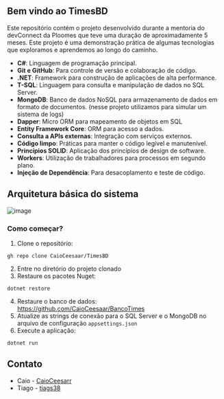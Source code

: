 ## Bem vindo ao TimesBD

Este repositório contém o projeto desenvolvido durante a mentoria do devConnect da Ploomes que teve uma duração de aproximadamente 5 meses. Este projeto é uma demonstração prática de algumas tecnologias que exploramos e aprendemos ao longo do caminho. 

- **C#**: Linguagem de programação principal. 
- **Git e GitHub**: Para controle de versão e colaboração de código. 
- **.NET**: Framework para construção de aplicações de alta performance.
- **T-SQL**: Linguagem para consulta e manipulação de dados no SQL Server. 
- **MongoDB**: Banco de dados NoSQL para armazenamento de dados em formato de documentos. (nesse projeto utilizamos para simular um sistema de logs)
- **Dapper**: Micro ORM para mapeamento de objetos em SQL
- **Entity Framework Core**: ORM para acesso a dados.
- **Consulta a APIs externas**: Integração com serviços externos. 
- **Código limpo**: Práticas para manter o código legível e manutenível. 
- **Princípios SOLID**: Aplicação dos princípios de design de software.
- **Workers**: Utilização de trabalhadores para processos em segundo plano. 
- **Injeção de Dependência**: Para desacoplamento e teste de código.

## Arquitetura básica do sistema

![image](https://github.com/CaioCeesaar/TimesBD/assets/83191307/ceb042a4-44a0-496a-b524-18b2a99be004)

### Como começar?

1. Clone o repositório: 
```
gh repo clone CaioCeesaar/TimesBD
```
2. Entre no diretório do projeto clonado
3. Restaure os pacotes Nuget:
```
dotnet restore
```
4. Restaure o banco de dados: https://github.com/CaioCeesaar/BancoTimes
5. Atualize as strings de conexão para o SQL Server e o MongoDB no arquivo de configuração `appsettings.json`
6. Execute a aplicação:
```
dotnet run
```

## Contato

* Caio - [CaioCeesarr](https://github.com/CaioCeesaar)
* Tiago - [tiags38](https://github.com/tiags38)
